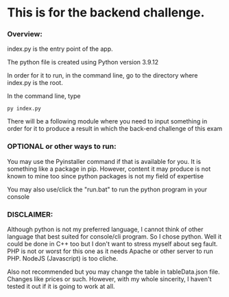# This is for the backend challenge.


### Overview:
index.py is the entry point of the app.

The python file is created using Python version 3.9.12

In order for it to run, in the command line, go to the directory where index.py is the root.

In the command line, type 
```
py index.py
```

There will be a following module where you need to input something in order for it to produce a result in which the back-end challenge of this exam

### OPTIONAL or other ways to run:
You may use the Pyinstaller command if that is available for you. It is something like a package in pip. However, content it may produce is not known to mine too since python packages is not my field of expertise

You may also use/click the "run.bat" to run the python program in your console



### **DISCLAIMER:**
Although python is not my preferred language, I cannot think of other language that best suited for console/cli program. So I chose python. Well it could be done in C++ too but I don't want to stress myself about seg fault. PHP is not or worst for this one as it needs Apache or other server to run PHP. NodeJS (Javascript) is too cliche.

Also not recommended but you may change the table in tableData.json file. Changes like prices or such. However, with my whole sincerity, I haven't tested it out if it is going to work at all.